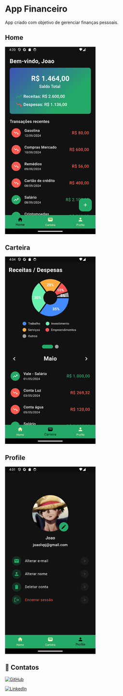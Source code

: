 # App Financeiro

App criado com objetivo de gerenciar finanças pessoais.

## Home

<img src="assets/images/readme/Home.png" alt="Home" width="300"/>


## Carteira

<img src="assets/images/readme/Carteira.png" alt="Carteira" width="300"/>

## Profile

<img src="assets/images/readme/Profile.png" alt="Profile" width="300"/>


## 🔗 Contatos

[![GitHub](https://img.shields.io/badge/github-%23121011.svg?style=for-the-badge&logo=github&logoColor=white)](https://github.com/joaolvp)

[![LinkedIn](https://img.shields.io/badge/linkedin-%230077B5.svg?style=for-the-badge&logo=linkedin&logoColor=white)](https://www.linkedin.com/in/jo%C3%A3o-lucas-viana-peruzzo-602035226)
